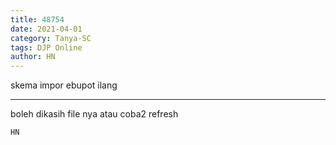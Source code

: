 ```yaml
---
title: 48754
date: 2021-04-01
category: Tanya-SC
tags: DJP Online
author: HN
---
```


skema impor ebupot ilang

---

boleh dikasih file nya atau coba2 refresh

`HN`
